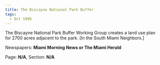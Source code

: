 ```yaml
---  
title: The Biscayne National Park Buffer  
tags:  
  - Oct 1996  
---  
```

  
The Biscayne National Park Buffer Working Group creates a land use plan for 2700 acres adjacent to the park. [In the South Miami Neighbors.]  
  
Newspapers: **Miami Morning News or The Miami Herald**  
  
Page: **N/A**, Section: **N/A** 
